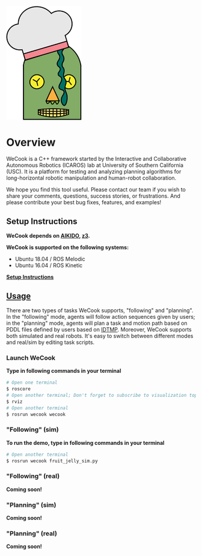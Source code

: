 <img src="logo.png" width="200"/>

# Overview
WeCook is a C++ framework started by the Interactive and Collaborative Autonomous Robotics (ICAROS) lab at University of Southern California (USC). It is a platform for testing and analyzing planning algorithms for long-horizontal robotic manipulation and human-robot collaboration. 

We hope you find this tool useful. Please contact our team if you wish to share your comments, questions, success stories, or frustrations. And please contribute your best bug fixes, features, and examples!

## Setup Instructions
**WeCook depends on [AIKIDO](https://github.com/personalrobotics/aikido), [z3](https://github.com/Z3Prover/z3).** 

**WeCook is supported on the following systems:**
- Ubuntu 18.04 / ROS Melodic
- Ubuntu 16.04 / ROS Kinetic

**[Setup Instructions](docs/instructions.md)**

## [Usage](#usage)
There are two types of tasks WeCook supports, "following" and "planning". In the "following" mode, agents will follow 
action sequences given by users; in the "planning" mode, agents will plan a task and motion path based on PDDL files 
defined by users based on [IDTMP](https://www.cs.rice.edu/~sc40/pubs/dantam2016tmp.pdf). Moreover, WeCook supports 
both simulated and real robots. It's easy to switch between different modes and real/sim by editing task scripts.

### Launch WeCook
**Type in following commands in your terminal**
```bash
# Open one terminal
$ roscore
# Open another terminal; Don't forget to subscribe to visualization topic
$ rviz
# Open another terminal
$ rosrun wecook wecook
```
### "Following" (sim)
**To run the demo, type in following commands in your terminal**
```bash
# Open another terminal
$ rosrun wecook fruit_jelly_sim.py
```
### "Following" (real)
**Coming soon!**
### "Planning" (sim)
**Coming soon!**
### "Planning" (real)
**Coming soon!**
